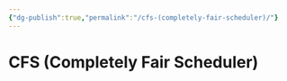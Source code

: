 ```yaml
---
{"dg-publish":true,"permalink":"/cfs-(completely-fair-scheduler)/"}
---
```


# CFS (Completely Fair Scheduler)
